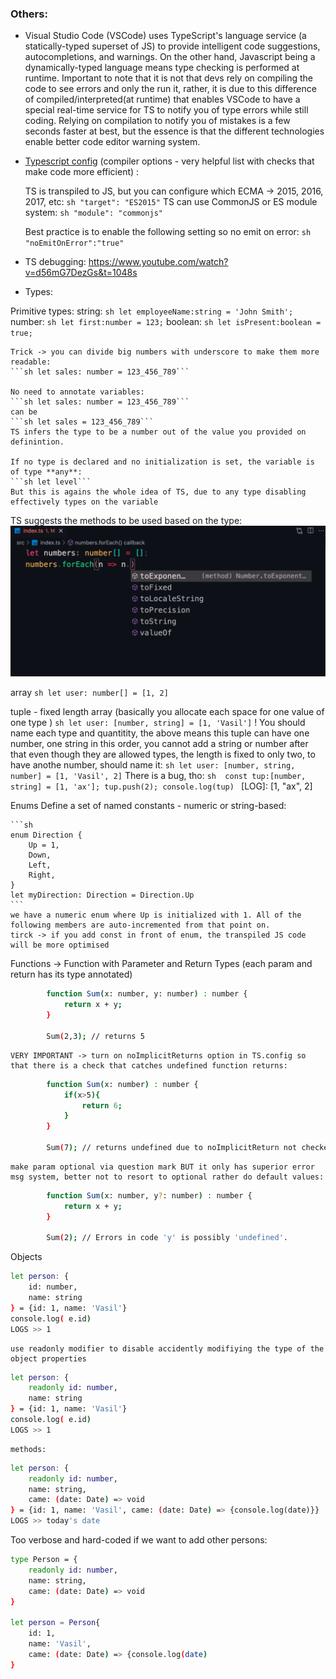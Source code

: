 ### Others:

- Visual Studio Code (VSCode) uses TypeScript's language service (a statically-typed superset of JS) to provide intelligent code suggestions, autocompletions, and warnings. On the other hand, Javascript being a dynamically-typed language means type checking is performed at runtime. Important to note that it is not that devs rely on compiling the code to see errors and only the run it, rather, it is due to this difference of compiled/interpreted(at runtime) that enables VSCode to have a special real-time service for TS to notify you of type errors while still coding. Relying on compilation to notify you of mistakes is a few seconds faster at best, but the essence is that the different technologies enable better code editor warning system.

- [Typescript config](https://www.typescriptlang.org/tsconfig) (compiler options - very helpful list with checks that make code more efficient) :
 
    TS is transpiled to JS, but you can configure which ECMA -> 2015, 2016, 2017, etc:
    ```sh "target": "ES2015"```
    TS can use CommonJS or ES module system:
    ```sh "module": "commonjs" ```

    Best practice is to enable the following setting so no emit on error:
    ```sh "noEmitOnError":"true"```

- TS debugging:
https://www.youtube.com/watch?v=d56mG7DezGs&t=1048s
- Types:

Primitive types:
    string:
        ```sh let employeeName:string = 'John Smith'; ```
    number:
        ```sh let first:number = 123;```
    boolean:
        ```sh let isPresent:boolean = true;```


    Trick -> you can divide big numbers with underscore to make them more readable:
    ```sh let sales: number = 123_456_789```

    No need to annotate variables:
    ```sh let sales: number = 123_456_789```
    can be 
    ```sh let sales = 123_456_789```
    TS infers the type to be a number out of the value you provided on definintion.

    If no type is declared and no initialization is set, the variable is of type **any**:
    ```sh let level```
    But this is agains the whole idea of TS, due to any type disabling effectively types on the variable

TS suggests the methods to be used based on the type:
![ts suggestions](https://github.com/VasilGVasilev/typescript/blob/main/NB/suggestionsBasedOnType.png?raw=true)

array
    ```sh let user: number[] = [1, 2]```


tuple - fixed length array (basically you allocate each space for one value of one type )
    ```sh let user: [number, string] = [1, 'Vasil']```
    ! You should name each type and quantitity, the above means this tuple can have one number, one string in this order, you cannot add a string or number after that even though they are allowed types, the length is fixed to only two, to have anothe number, should name it:
    ```sh let user: [number, string, number] = [1, 'Vasil', 2]```
    There is a bug, tho:
    ```sh 
    const tup:[number, string] = [1, 'ax'];
    tup.push(2);
    console.log(tup)
    ```
    [LOG]: [1, "ax", 2] 

Enums
    Define a set of named constants - numeric or string-based:

    ```sh
    enum Direction {
        Up = 1,
        Down,
        Left,
        Right,
    }
    let myDirection: Direction = Direction.Up
    ```
    we have a numeric enum where Up is initialized with 1. All of the following members are auto-incremented from that point on.
    tirck -> if you add const in front of enum, the transpiled JS code will be more optimised

Functions
    -> Function with Parameter and Return Types (each param and return has its type annotated)
```sh
        function Sum(x: number, y: number) : number {
            return x + y;
        }

        Sum(2,3); // returns 5
```
    VERY IMPORTANT -> turn on noImplicitReturns option in TS.config so that there is a check that catches undefined function returns:
```sh
        function Sum(x: number) : number {
            if(x>5){
                return 6;
            }
        }

        Sum(7); // returns undefined due to noImplicitReturn not checked
```

    make param optional via question mark BUT it only has superior error msg system, better not to resort to optional rather do default values:
```sh
        function Sum(x: number, y?: number) : number {
            return x + y;
        }

        Sum(2); // Errors in code 'y' is possibly 'undefined'.
```  

Objects

```sh
let person: {
    id: number,
    name: string
} = {id: 1, name: 'Vasil'}
console.log( e.id)
LOGS >> 1
```
    use readonly modifier to disable accidently modifiying the type of the object properties

```sh
let person: {
    readonly id: number,
    name: string
} = {id: 1, name: 'Vasil'}
console.log( e.id)
LOGS >> 1
```

    methods:

```sh
let person: {
    readonly id: number,
    name: string,
    came: (date: Date) => void
} = {id: 1, name: 'Vasil', came: (date: Date) => {console.log(date)}}
LOGS >> today's date
```

Too verbose and hard-coded if we want to add other persons:
```sh
type Person = {
    readonly id: number,
    name: string,
    came: (date: Date) => void
}

let person = Person{
    id: 1, 
    name: 'Vasil', 
    came: (date: Date) => {console.log(date)
}
```
